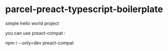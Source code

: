 # parcel-preact-typescript-boilerplate
simple hello world project

you can use preact-compat :

npm i --only=dev preact-compat

